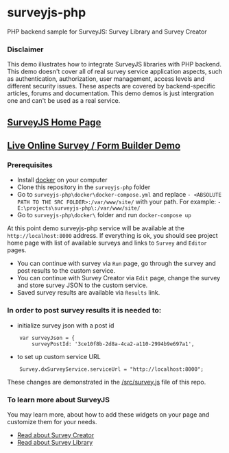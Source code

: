 # surveyjs-php
PHP backend sample for SurveyJS: Survey Library and Survey Creator


### Disclaimer
This demo illustrates how to integrate SurveyJS libraries with PHP backend. This demo doesn't cover all of real survey service application aspects, such as authentication, authorization, user management, access levels and different security issues. These aspects are covered by backend-specific articles, forums and documentation. This demo demos is just intergration one and can't be used as a real service.

## [SurveyJS Home Page](https://surveyjs.io/Examples/Service/)

## [Live Online Survey / Form Builder Demo](https://surveyjs-php.herokuapp.com/)


### Prerequisites
- Install [docker](https://www.docker.com/) on your computer
- Clone this repository in the `surveyjs-php` folder
- Go to `surveyjs-php\docker\docker-compose.yml` and replace `- <ABSOLUTE PATH TO THE SRC FOLDER>:/var/www/site/` with your path.
  For example: `- E:\projects\surveyjs-php\:/var/www/site/`
- Go to `surveyjs-php\docker\` folder and run `docker-compose up`

At this point demo surveyjs-php service will be available at the `http://localhost:8000` address.
If everything is ok, you should see project home page with list of available surveys and links to `Survey` and `Editor` pages.
- You can continue with survey via `Run` page, go through the survey and post results to the custom service.
- You can continue with Survey Creator via `Edit` page, change the survey and store survey JSON to the custom service.
- Saved survey results are available via `Results` link.


### In order to post survey results it is needed to:
- initialize survey json with a post id
```
    var surveyJson = {
        surveyPostId: '3ce10f8b-2d8a-4ca2-a110-2994b9e697a1',
```
- to set up custom service URL
```
    Survey.dxSurveyService.serviceUrl = "http://localhost:8000";
```
These changes are demonstrated in the [/src/survey.js](https://github.com/surveyjs/surveyjs-php/blob/master/src/survey.js) file of this repo.

### To learn more about SurveyJS

You may learn more, about how to add these widgets on your page and customize them for your needs.

- [Read about Survey Creator](https://surveyjs.io/Documentation/Builder/?id=Survey-Builder-Overview) 
- [Read about Survey Library](https://surveyjs.io/Documentation/Library/?id=LibraryOverview)

